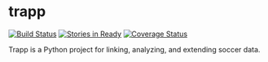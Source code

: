 # trapp

[![Build Status](https://travis-ci.org/matt-bernhardt/trapp.svg)](https://travis-ci.org/matt-bernhardt/trapp) [![Stories in Ready](https://badge.waffle.io/matt-bernhardt/trapp.svg?label=ready&title=Ready)](http://waffle.io/matt-bernhardt/trapp) [![Coverage Status](https://coveralls.io/repos/matt-bernhardt/trapp/badge.svg?branch=master&service=github)](https://coveralls.io/github/matt-bernhardt/trapp?branch=master)

Trapp is a Python project for linking, analyzing, and extending soccer data.
